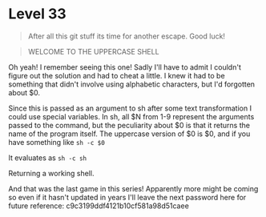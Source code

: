 # Level 33

> After all this git stuff its time for another escape. Good luck!

> WELCOME TO THE UPPERCASE SHELL

Oh yeah! I remember seeing this one! Sadly I'll have to admit I couldn't figure out the solution and had to cheat a little. I knew it had to be something that didn't involve using alphabetic characters, but I'd forgotten about $0. 

Since this is passed as an argument to sh after some text transformation I could use special variables. In sh, all $N from 1-9 represent the arguments passed to the command, but the peculiarity about $0 is that it returns the name of the program itself. The uppercase version of $0 is $0, and if you have something like
```sh -c $0```

It evaluates as
```sh -c sh```

Returning a working shell.

And that was the last game in this series! Apparently more might be coming so even if it hasn't updated in years I'll leave the next password here for future reference: c9c3199ddf4121b10cf581a98d51caee

